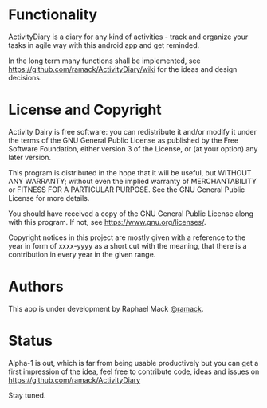 # Functionality
ActivityDiary is a diary for any kind of activities - track and organize your tasks in agile way with this android app and get reminded.

In the long term many functions shall be implemented, see https://github.com/ramack/ActivityDiary/wiki for the ideas and design decisions.

# License and Copyright
Activity Dairy is free software: you can redistribute it and/or modify it under the terms of the GNU General Public License as published by the Free Software Foundation, either version 3 of the License, or (at your option) any later version.

This program is distributed in the hope that it will be useful, but WITHOUT ANY WARRANTY; without even the implied warranty of MERCHANTABILITY or FITNESS FOR A PARTICULAR PURPOSE.  See the GNU General Public License for more details.

You should have received a copy of the GNU General Public License along with this program. If not, see <https://www.gnu.org/licenses/>.

Copyright notices in this project are mostly given with a reference to the year in form of xxxx-yyyy as a short cut with the meaning, that there is a contribution in every year in the given range.

# Authors
This app is under development by Raphael Mack [@ramack](https://github.com/ramack).

# Status
Alpha-1 is out, which is far from being usable productively but you can get a first impression of the idea, feel free to contribute code, ideas and issues on https://github.com/ramack/ActivityDiary

Stay tuned.
